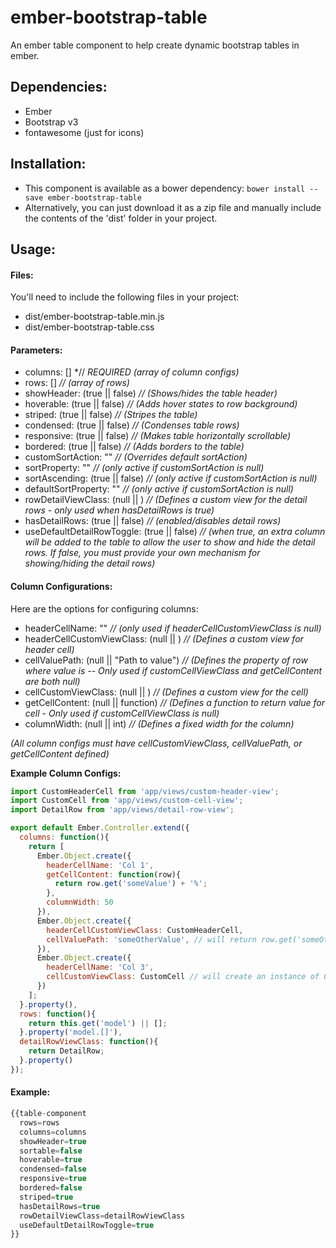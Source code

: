 # ember-bootstrap-table
An ember table component to help create dynamic bootstrap tables in ember.

## Dependencies:
* Ember
* Bootstrap v3
* fontawesome (just for icons)

## Installation:
* This component is available as a bower dependency:  `bower install --save ember-bootstrap-table`
* Alternatively, you can just download it as a zip file and manually include the contents of the 'dist' folder in your project.

## Usage:
#### Files:
You'll need to include the following files in your project:
* dist/ember-bootstrap-table.min.js
* dist/ember-bootstrap-table.css

#### Parameters:
* columns: [] *// *REQUIRED (array of column configs)*
* rows: [] *// (array of rows)*
* showHeader: (true || false) *// (Shows/hides the table header)*
* hoverable: (true || false) *// (Adds hover states to row background)*
* striped: (true || false) *// (Stripes the table)*
* condensed: (true || false) *// (Condenses table rows)*
* responsive: (true || false) *// (Makes table horizontally scrollable)*
* bordered: (true || false) *// (Adds borders to the table)*
* customSortAction: "<Action Name>" *// (Overrides default sortAction)*
* sortProperty: "<Property to Sort On>" *// (only active if customSortAction is null)*
* sortAscending: (true || false) *// (only active if customSortAction is null)*
* defaultSortProperty: "<Default sortProperty>" *// (only active if customSortAction is null)*
* rowDetailViewClass: (null || <Instance of Ember.View>) *// (Defines a custom view for the detail rows - only used when hasDetailRows is true)*
* hasDetailRows:  (true || false) *// (enabled/disables detail rows)*
* useDefaultDetailRowToggle: (true || false) *// (when true, an extra column will be added to the table to allow the user to show and hide the detail rows.  If false, you must provide your own mechanism for showing/hiding the detail rows)*

#### Column Configurations:
Here are the options for configuring columns:
* headerCellName: "<Cell Header Text>" *// (only used if headerCellCustomViewClass is null)*
* headerCellCustomViewClass: (null || <Instance of Ember.View>) *// (Defines a custom view for header cell)*
* cellValuePath: (null || "Path to value") *// (Defines the property of row where value is -- Only used if customCellViewClass and getCellContent are both null)*
* cellCustomViewClass: (null || <Instance of Ember.View>) *// (Defines a custom view for the cell)*
* getCellContent: (null || function) *// (Defines a function to return value for cell - Only used if customCellViewClass is null)*
* columnWidth: (null || int) *// (Defines a fixed width for the column)*

*(All column configs must have cellCustomViewClass, cellValuePath, or getCellContent defined)*

**Example Column Configs:**
```javascript
import CustomHeaderCell from 'app/views/custom-header-view';
import CustomCell from 'app/views/custom-cell-view';
import DetailRow from 'app/views/detail-row-view';

export default Ember.Controller.extend({
  columns: function(){
    return [
      Ember.Object.create({
        headerCellName: 'Col 1',
        getCellContent: function(row){
          return row.get('someValue') + '%';
        },
        columnWidth: 50
      }),
      Ember.Object.create({
        headerCellCustomViewClass: CustomHeaderCell,
        cellValuePath: 'someOtherValue', // will return row.get('someOtherValue');
      }),
      Ember.Object.create({
        headerCellName: 'Col 3',
        cellCustomViewClass: CustomCell // will create an instance of CustomCell and pass 'row' property to it
      })
    ];
  }.property(),
  rows: function(){
    return this.get('model') || [];
  }.property('model.[]'),
  detailRowViewClass: function(){
    return DetailRow;
  }.property()
});
```

#### Example:
```javascript
{{table-component
  rows=rows
  columns=columns
  showHeader=true
  sortable=false
  hoverable=true
  condensed=false
  responsive=true
  bordered=false
  striped=true
  hasDetailRows=true
  rowDetailViewClass=detailRowViewClass
  useDefaultDetailRowToggle=true
}}
```
